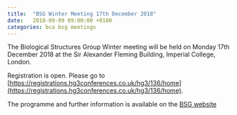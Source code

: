 ```yaml
---
title:  "BSG Winter Meeting 17th December 2018"
date:   2018-09-09 09:00:00 +0100
categories: bca bsg meetings
---
```


The Biological Structures Group Winter meeting will be held on Monday 17th December 2018 at the Sir Alexander Fleming Building, Imperial College, London.

Registration is open. Please go to [https://registrations.hg3conferences.co.uk/hg3/136/home](https://registrations.hg3conferences.co.uk/hg3/136/home).

The programme and further information is available on the [BSG website](https://bsg.crystallography.org.uk/)

